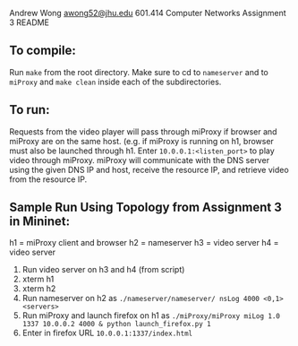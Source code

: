 Andrew Wong
awong52@jhu.edu
601.414 Computer Networks
Assignment 3 README

## To compile:
Run `make` from the root directory. Make sure to cd to `nameserver` and to `miProxy` and `make clean` inside each
of the subdirectories.

## To run:
Requests from the video player will pass through miProxy if browser and miProxy are on the same host. (e.g. if miProxy is
running on h1, browser must also be launched through h1. Enter `10.0.0.1:<listen_port>` to play video through miProxy.
miProxy will communicate with the DNS server using the given DNS IP and host, receive the resource IP, and retrieve video
from the resource IP.

## Sample Run Using Topology from Assignment 3 in Mininet:
h1 = miProxy client and browser
h2 = nameserver
h3 = video server
h4 = video server

1. Run video server on h3 and h4 (from script)
2. xterm h1
3. xterm h2
4. Run nameserver on h2 as `./nameserver/nameserver/ nsLog 4000 <0,1> <servers>`
5. Run miProxy and launch firefox on h1 as `./miProxy/miProxy miLog 1.0 1337 10.0.0.2 4000 & python launch_firefox.py 1`
6. Enter in firefox URL `10.0.0.1:1337/index.html` 
